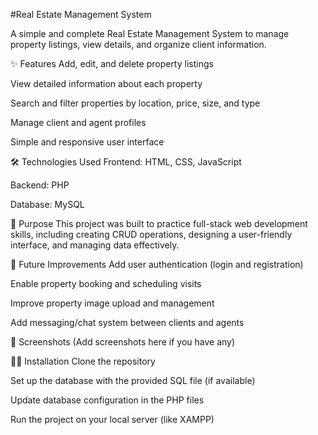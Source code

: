 #Real Estate Management System

A simple and complete Real Estate Management System to manage property listings, view details, and organize client information.

✨ Features
Add, edit, and delete property listings

View detailed information about each property

Search and filter properties by location, price, size, and type

Manage client and agent profiles

Simple and responsive user interface

🛠 Technologies Used
Frontend: HTML, CSS, JavaScript

Backend: PHP

Database: MySQL

🎯 Purpose
This project was built to practice full-stack web development skills, including creating CRUD operations, designing a user-friendly interface, and managing data effectively.

🚀 Future Improvements
Add user authentication (login and registration)

Enable property booking and scheduling visits

Improve property image upload and management

Add messaging/chat system between clients and agents

📸 Screenshots
(Add screenshots here if you have any)

🧑‍💻 Installation
Clone the repository

Set up the database with the provided SQL file (if available)

Update database configuration in the PHP files

Run the project on your local server (like XAMPP)
